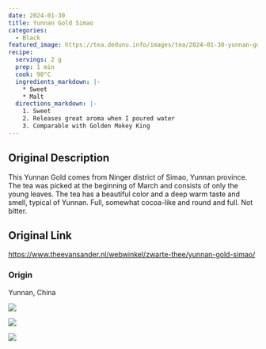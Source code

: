 ```yaml
---
date: 2024-01-30
title: Yunnan Gold Simao
categories:
  - Black
featured_image: https://tea.dedunu.info/images/tea/2024-01-30-yunnan-gold-simao-1.jpg
recipe:
  servings: 2 g
  prep: 1 min
  cook: 90°C
  ingredients_markdown: |-
    * Sweet
    * Malt
  directions_markdown: |-
    1. Sweet
    2. Releases great aroma when I poured water
    3. Comparable with Golden Mokey King
---
```

## Original Description

This Yunnan Gold comes from Ninger district of Simao, Yunnan province. The tea was picked at the beginning of March and consists of only the young leaves. The tea has a beautiful color and a deep warm taste and smell, typical of Yunnan. Full, somewhat cocoa-like and round and full. Not bitter.

## Original Link

<https://www.theevansander.nl/webwinkel/zwarte-thee/yunnan-gold-simao/>

### Origin 

Yunnan, China

![](https://tea.dedunu.info/images/tea/2024-01-30-yunnan-gold-simao-2.jpg)

![](https://tea.dedunu.info/images/tea/2024-01-30-yunnan-gold-simao-3.jpg)

![](https://tea.dedunu.info/images/tea/2024-01-30-yunnan-gold-simao-4.jpg)
